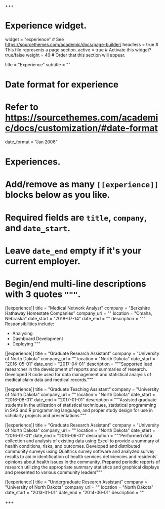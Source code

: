 +++
# Experience widget.
widget = "experience"  # See https://sourcethemes.com/academic/docs/page-builder/
headless = true  # This file represents a page section.
active = true  # Activate this widget? true/false
weight = 40  # Order that this section will appear.

title = "Experience"
subtitle = ""

# Date format for experience
#   Refer to https://sourcethemes.com/academic/docs/customization/#date-format
date_format = "Jan 2006"

# Experiences.
#   Add/remove as many `[[experience]]` blocks below as you like.
#   Required fields are `title`, `company`, and `date_start`.
#   Leave `date_end` empty if it's your current employer.
#   Begin/end multi-line descriptions with 3 quotes `"""`.
[[experience]]
  title = "Medical Network Analyst"
  company = "Berkshire Hathaway Homestate Companies"
  company_url = ""
  location = "Omaha, Nebraska"
  date_start = "2018-07-14"
  date_end = ""
  description = """
  Responsibilities include:
  
  * Analysing
  * Dashboard Development
  * Deploying
  """

[[experience]]
  title = "Graduate Research Assistant"
  company = "University of North Dakota"
  company_url = ""
  location = "North Dakota"
  date_start = "2016-05-01"
  date_end = "2017-04-01"
  description = """Supported lead researcher in the development of reports and summaries of research. Developed R code used for data management and statistical analysis of medical claim data and medical records."""

[[experience]]
  title = "Graduate Teaching Assistant"
  company = "University of North Dakota"
  company_url = ""
  location = "North Dakota"
  date_start = "2016-08-01"
  date_end = "2017-01-01"
  description = """Assisted graduate students in the utilization of statistical techniques, statistical programming in SAS and R programming language, and proper study design for use in scholarly projects and presentations."""

[[experience]]
  title = "Graduate Research Assistant"
  company = "University of North Dakota"
  company_url = ""
  location = "North Dakota"
  date_start = "2016-01-01"
  date_end = "2016-06-01"
  description = """Performed data collection and analysis of existing data using Excel to provide a summary of health conditions, risks, and outcomes. Developed and distributed community surveys using Qualtrics survey software and analyzed survey results to aid in identification of health services deficiencies and residents’ opinions about health issues in the community. Prepared periodic reports of research utilizing the appropriate summary statistics and graphical displays and presented to various community leaders"""

[[experience]]
  title = "Undergraduate Research Assistant"
  company = "University of North Dakota"
  company_url = ""
  location = "North Dakota"
  date_start = "2013-01-01"
  date_end = "2014-06-01"
  description = ""

+++
